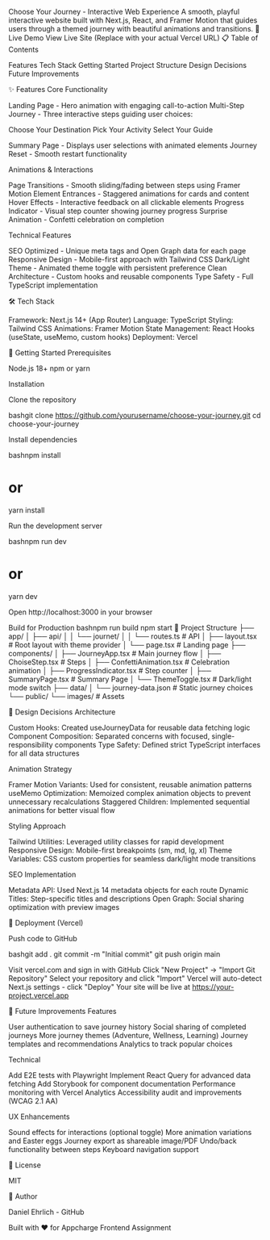 Choose Your Journey - Interactive Web Experience
A smooth, playful interactive website built with Next.js, React, and Framer Motion that guides users through a themed journey with beautiful animations and transitions.
🚀 Live Demo
View Live Site (Replace with your actual Vercel URL)
📋 Table of Contents

Features
Tech Stack
Getting Started
Project Structure
Design Decisions
Future Improvements

✨ Features
Core Functionality

Landing Page - Hero animation with engaging call-to-action
Multi-Step Journey - Three interactive steps guiding user choices:

Choose Your Destination
Pick Your Activity
Select Your Guide


Summary Page - Displays user selections with animated elements
Journey Reset - Smooth restart functionality

Animations & Interactions

Page Transitions - Smooth sliding/fading between steps using Framer Motion
Element Entrances - Staggered animations for cards and content
Hover Effects - Interactive feedback on all clickable elements
Progress Indicator - Visual step counter showing journey progress
Surprise Animation - Confetti celebration on completion

Technical Features

SEO Optimized - Unique meta tags and Open Graph data for each page
Responsive Design - Mobile-first approach with Tailwind CSS
Dark/Light Theme - Animated theme toggle with persistent preference
Clean Architecture - Custom hooks and reusable components
Type Safety - Full TypeScript implementation

🛠 Tech Stack

Framework: Next.js 14+ (App Router)
Language: TypeScript
Styling: Tailwind CSS
Animations: Framer Motion
State Management: React Hooks (useState, useMemo, custom hooks)
Deployment: Vercel

🏃 Getting Started
Prerequisites

Node.js 18+
npm or yarn

Installation

Clone the repository

bashgit clone https://github.com/yourusername/choose-your-journey.git
cd choose-your-journey

Install dependencies

bashnpm install
# or
yarn install

Run the development server

bashnpm run dev
# or
yarn dev

Open http://localhost:3000 in your browser

Build for Production
bashnpm run build
npm start
📁 Project Structure
├── app/
│   ├── api/
│   │   └── journet/
│   │       └── routes.ts     # API
│   ├── layout.tsx            # Root layout with theme provider
│   └── page.tsx              # Landing page
├── components/
│   ├── JourneyApp.tsx # Main journey flow
│   ├── ChoiseStep.tsx # Steps
│   ├── ConfettiAnimation.tsx # Celebration animation
│   ├── ProgressIndicator.tsx # Step counter
│   ├── SummaryPage.tsx # Summary Page
│   └── ThemeToggle.tsx       # Dark/light mode switch
├── data/
│   └── journey-data.json     # Static journey choices
└── public/
    └── images/               # Assets

🎨 Design Decisions
Architecture

Custom Hooks: Created useJourneyData for reusable data fetching logic
Component Composition: Separated concerns with focused, single-responsibility components
Type Safety: Defined strict TypeScript interfaces for all data structures

Animation Strategy

Framer Motion Variants: Used for consistent, reusable animation patterns
useMemo Optimization: Memoized complex animation objects to prevent unnecessary recalculations
Staggered Children: Implemented sequential animations for better visual flow

Styling Approach

Tailwind Utilities: Leveraged utility classes for rapid development
Responsive Design: Mobile-first breakpoints (sm, md, lg, xl)
Theme Variables: CSS custom properties for seamless dark/light mode transitions

SEO Implementation

Metadata API: Used Next.js 14 metadata objects for each route
Dynamic Titles: Step-specific titles and descriptions
Open Graph: Social sharing optimization with preview images

🚀 Deployment (Vercel)

Push code to GitHub

bashgit add .
git commit -m "Initial commit"
git push origin main

Visit vercel.com and sign in with GitHub
Click "New Project" → "Import Git Repository"
Select your repository and click "Import"
Vercel will auto-detect Next.js settings - click "Deploy"
Your site will be live at https://your-project.vercel.app

🔮 Future Improvements
Features

 User authentication to save journey history
 Social sharing of completed journeys
 More journey themes (Adventure, Wellness, Learning)
 Journey templates and recommendations
 Analytics to track popular choices

Technical

 Add E2E tests with Playwright
 Implement React Query for advanced data fetching
 Add Storybook for component documentation
 Performance monitoring with Vercel Analytics
 Accessibility audit and improvements (WCAG 2.1 AA)

UX Enhancements

 Sound effects for interactions (optional toggle)
 More animation variations and Easter eggs
 Journey export as shareable image/PDF
 Undo/back functionality between steps
 Keyboard navigation support

📝 License

MIT

👤 Author

Daniel Ehrlich - GitHub

Built with ❤️ for Appcharge Frontend Assignment